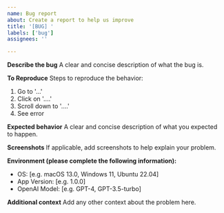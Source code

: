 ```yaml
---
name: Bug report
about: Create a report to help us improve
title: '[BUG] '
labels: ['bug']
assignees: ''

---
```


**Describe the bug**
A clear and concise description of what the bug is.

**To Reproduce**
Steps to reproduce the behavior:
1. Go to '...'
2. Click on '....'
3. Scroll down to '....'
4. See error

**Expected behavior**
A clear and concise description of what you expected to happen.

**Screenshots**
If applicable, add screenshots to help explain your problem.

**Environment (please complete the following information):**
 - OS: [e.g. macOS 13.0, Windows 11, Ubuntu 22.04]
 - App Version: [e.g. 1.0.0]
 - OpenAI Model: [e.g. GPT-4, GPT-3.5-turbo]

**Additional context**
Add any other context about the problem here.